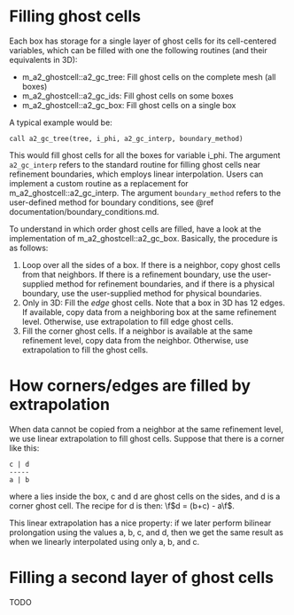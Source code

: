 # Filling ghost cells

Each box has storage for a single layer of ghost cells for its cell-centered
variables, which can be filled with one the following routines (and their
equivalents in 3D):

* m_a2_ghostcell::a2_gc_tree: Fill ghost cells on the complete mesh (all boxes)
* m_a2_ghostcell::a2_gc_ids: Fill ghost cells on some boxes
* m_a2_ghostcell::a2_gc_box: Fill ghost cells on a single box

A typical example would be:

    call a2_gc_tree(tree, i_phi, a2_gc_interp, boundary_method)

This would fill ghost cells for all the boxes for variable i_phi. The argument
`a2_gc_interp` refers to the standard routine for filling ghost cells near
refinement boundaries, which employs linear interpolation. Users can implement a
custom routine as a replacement for m_a2_ghostcell::a2_gc_interp. The argument
`boundary_method` refers to the user-defined method for boundary conditions, see
@ref documentation/boundary_conditions.md.

To understand in which order ghost cells are filled, have a look at the implementation of m_a2_ghostcell::a2_gc_box. Basically, the procedure is as follows:

1. Loop over all the sides of a box. If there is a neighbor, copy ghost cells
   from that neighbors. If there is a refinement boundary, use the user-supplied
   method for refinement boundaries, and if there is a physical boundary, use
   the user-supplied method for physical boundaries.
2. Only in 3D: Fill the *edge* ghost cells. Note that a box in 3D has 12 edges.
   If available, copy data from a neighboring box at the same refinement level.
   Otherwise, use extrapolation to fill edge ghost cells.
3. Fill the corner ghost cells. If a neighbor is available at the same
   refinement level, copy data from the neighbor. Otherwise, use extrapolation
   to fill the ghost cells.

# How corners/edges are filled by extrapolation

When data cannot be copied from a neighbor at the same refinement level, we use
linear extrapolation to fill ghost cells. Suppose that there is a corner like this:

    c | d
    -----
    a | b

where a lies inside the box, c and d are ghost cells on the sides, and d is a
corner ghost cell. The recipe for d is then: \f$d = (b+c) - a\f$.

This linear extrapolation has a nice property: if we later perform bilinear
prolongation using the values a, b, c, and d, then we get the same result as
when we linearly interpolated using only a, b, and c.

# Filling a second layer of ghost cells

TODO
